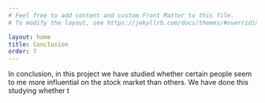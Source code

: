 ```yaml
---
# Feel free to add content and custom Front Matter to this file.
# To modify the layout, see https://jekyllrb.com/docs/themes/#overriding-theme-defaults

layout: home
title: Conclusion
order: 7
---
```

In conclusion, in this project we have studied whether certain people seem to me more influential on the stock market than others. We have done this studying whether t

